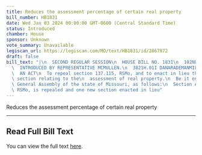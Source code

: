 ```yaml
---
title: Reduces the assessment percentage of certain real property
bill_number: HB1831
date: Wed Jan 03 2024 00:00:00 GMT-0600 (Central Standard Time)
status: Introduced
chamber: House
sponsor: Unknown
vote_summary: Unavailable
legiscan_url: https://legiscan.com/MO/text/HB1831/id/2867972
draft: false
bill_text: "|\n  SECOND REGULAR SESSION\n  HOUSE BILL NO. 1831\n  102ND GENERAL ASSEMBLY\n\
  \  INTRODUCED BY REPRESENTATIVE MCMULLEN.\n  3821H.01I DANARADEMANMILLER,ChiefClerk\n\
  \  AN ACT\n  To repeal section 137.115, RSMo, and to enact in lieu thereof one new\
  \ section relating to the\n  assessment of real property.\n  Be it enacted by the\
  \ General Assembly of the state of Missouri, as follows:\n  Section A. Section 137.115,\
  \ RSMo, is repealed and one new section enacted in lieu"
---
```

Reduces the assessment percentage of certain real property

---

## Read Full Bill Text

You can view the full text [here](https://legiscan.com/MO/text/HB1831/id/2867972).
